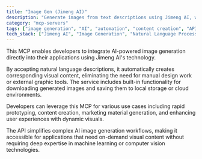 ```yaml
---
title: "Image Gen (Jimeng AI)"
description: "Generate images from text descriptions using Jimeng AI, with download and save capabilities for creative workflows."
category: "mcp-servers"
tags: ["image generation", "AI", "automation", "content creation", "API"]
tech_stack: ["Jimeng AI", "Image Generation", "Natural Language Processing", "Cloud Storage", "Computer Vision", "AI/ML"]
---
```


This MCP enables developers to integrate AI-powered image generation directly into their applications using Jimeng AI's technology. 

By accepting natural language descriptions, it automatically creates corresponding visual content, eliminating the need for manual design work or external graphic tools. The service includes built-in functionality for downloading generated images and saving them to local storage or cloud environments.

Developers can leverage this MCP for various use cases including rapid prototyping, content creation, marketing material generation, and enhancing user experiences with dynamic visuals. 

The API simplifies complex AI image generation workflows, making it accessible for applications that need on-demand visual content without requiring deep expertise in machine learning or computer vision technologies.